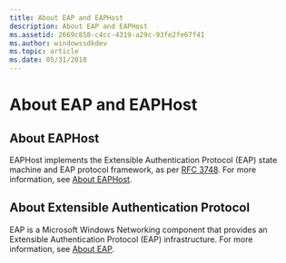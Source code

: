 ```yaml
---
title: About EAP and EAPHost
description: About EAP and EAPHost
ms.assetid: 2669c858-c4cc-4319-a29c-93fe2fe67f41
ms.author: windowssdkdev
ms.topic: article
ms.date: 05/31/2018
---
```


# About EAP and EAPHost

## About EAPHost

EAPHost implements the Extensible Authentication Protocol (EAP) state machine and EAP protocol framework, as per [RFC 3748](Http://go.microsoft.com/fwlink/p/?linkid=84063). For more information, see [About EAPHost](about-eaphost.md).

## About Extensible Authentication Protocol

EAP is a Microsoft Windows Networking component that provides an Extensible Authentication Protocol (EAP) infrastructure. For more information, see [About EAP](about-extensible-authentication-protocol.md).

 

 




